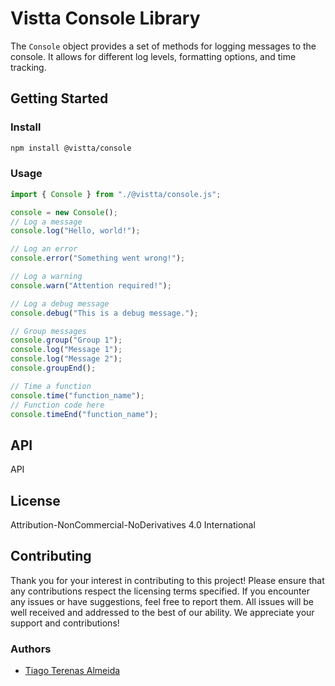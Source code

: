 # **Vistta Console Library**

The `Console` object provides a set of methods for logging messages to the console. It allows for different log levels, formatting options, and time tracking.

## **Getting Started**

### **Install**

```sh
npm install @vistta/console
```

### **Usage**

```javascript
import { Console } from "./@vistta/console.js";

console = new Console();
// Log a message
console.log("Hello, world!");

// Log an error
console.error("Something went wrong!");

// Log a warning
console.warn("Attention required!");

// Log a debug message
console.debug("This is a debug message.");

// Group messages
console.group("Group 1");
console.log("Message 1");
console.log("Message 2");
console.groupEnd();

// Time a function
console.time("function_name");
// Function code here
console.timeEnd("function_name");
```

## **API**

API

## **License**

Attribution-NonCommercial-NoDerivatives 4.0 International

## **Contributing**

Thank you for your interest in contributing to this project! Please ensure that any contributions respect the licensing terms specified. If you encounter any issues or have suggestions, feel free to report them. All issues will be well received and addressed to the best of our ability. We appreciate your support and contributions!

### **Authors**

- [Tiago Terenas Almeida](https://github.com/tiagomta)
